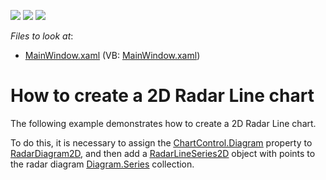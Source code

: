 <!-- default badges list -->
![](https://img.shields.io/endpoint?url=https://codecentral.devexpress.com/api/v1/VersionRange/128569156/22.2.2%2B)
[![](https://img.shields.io/badge/Open_in_DevExpress_Support_Center-FF7200?style=flat-square&logo=DevExpress&logoColor=white)](https://supportcenter.devexpress.com/ticket/details/E4167)
[![](https://img.shields.io/badge/📖_How_to_use_DevExpress_Examples-e9f6fc?style=flat-square)](https://docs.devexpress.com/GeneralInformation/403183)
<!-- default badges end -->
<!-- default file list -->
*Files to look at*:

* [MainWindow.xaml](./CS/RadarLineSeries2D/MainWindow.xaml) (VB: [MainWindow.xaml](./VB/RadarLineSeries2D/MainWindow.xaml))
<!-- default file list end -->
# How to create a 2D Radar Line chart


<p>The following example demonstrates how to create a 2D Radar Line chart.</p><p>To do this, it is necessary to assign the <a href="http://help.devexpress.com/#WPF/DevExpressXpfChartsChartControl_Diagramtopic"><u>ChartControl.Diagram</u></a> property to <a href="http://help.devexpress.com/#WPF/clsDevExpressXpfChartsRadarDiagram2Dtopic"><u>RadarDiagram2D</u></a>,  and then add a <a href="http://help.devexpress.com/#WPF/clsDevExpressXpfChartsRadarLineSeries2Dtopic"><u>RadarLineSeries2D</u></a> object with points to the radar diagram  <a href="http://help.devexpress.com/#WPF/DevExpressXpfChartsDiagram_Seriestopic"><u>Diagram.Series</u></a> collection. </p><p><br />
</p>

<br/>


